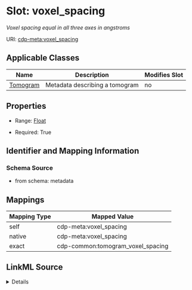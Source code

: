 

# Slot: voxel_spacing


_Voxel spacing equal in all three axes in angstroms_



URI: [cdp-meta:voxel_spacing](metadatavoxel_spacing)



<!-- no inheritance hierarchy -->





## Applicable Classes

| Name | Description | Modifies Slot |
| --- | --- | --- |
| [Tomogram](Tomogram.md) | Metadata describing a tomogram |  no  |







## Properties

* Range: [Float](Float.md)

* Required: True





## Identifier and Mapping Information







### Schema Source


* from schema: metadata




## Mappings

| Mapping Type | Mapped Value |
| ---  | ---  |
| self | cdp-meta:voxel_spacing |
| native | cdp-meta:voxel_spacing |
| exact | cdp-common:tomogram_voxel_spacing |




## LinkML Source

<details>
```yaml
name: voxel_spacing
description: Voxel spacing equal in all three axes in angstroms
from_schema: metadata
exact_mappings:
- cdp-common:tomogram_voxel_spacing
rank: 1000
alias: voxel_spacing
owner: Tomogram
domain_of:
- Tomogram
range: float
required: true
inlined: true
inlined_as_list: true
unit:
  symbol: Å/voxel
  descriptive_name: Angstroms per voxel

```
</details>
